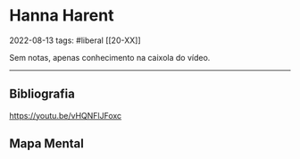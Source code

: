 # Hanna Harent
2022-08-13
tags: #liberal [[20-XX]]

Sem notas, apenas conhecimento na caixola do vídeo.

-----------------------------------------------
## Bibliografia

https://youtu.be/vHQNFlJFoxc

## Mapa Mental